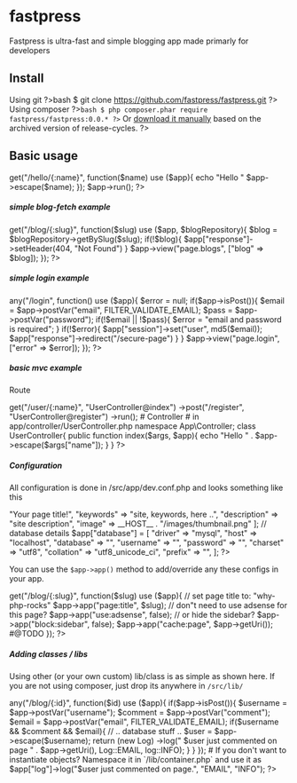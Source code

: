 # fastpress 

Fastpress is ultra-fast and simple blogging app made primarly for developers

Install
-----
Using git
?>bash
$ git clone https://github.com/fastpress/fastpress.git
?>
Using composer
?>`bash
$ php composer.phar require fastpress/fastpress:0.0.*
?>`
Or [download it manually][fastpress_releases] based on the archived version of release-cycles.
?>


Basic usage
-----
<?
// src/app/bootstrap.php
require __DIR__ . "/../Autoload.php";

$app->get("/hello/{:name}", function($name) use ($app){
  echo "Hello " $app->escape($name); 
});

$app->run();
?>

##### simple blog-fetch example 
<?
$app->get("/blog/{:slug}", function($slug) use ($app, $blogRepository){
  $blog = $blogRepository->getBySlug($slug); 

    if(!$blog){
      $app["response"]->setHeader(404, "Not Found")
    }

    $app->view("page.blogs", ["blog" => $blog]); 
});
?>

##### simple login example
<?
$app->any("/login", function() use ($app){
  $error = null; 

  if($app->isPost()){
    $email = $app->postVar("email", FILTER_VALIDATE_EMAIL);
    $pass  = $app->postVar("password"); 

    if(!$email || !$pass){
      $error = "email and password is required"; 
    }
    
    if(!$error){
      $app["session"]->set("user", md5($email));
      $app["response"]->redirect("/secure-page")
    }
  }

  $app->view("page.login", ["error" => $error]); 
});
?>

##### basic mvc example
Route
<? 
# Route
# in src/app/bootstrap.php
(new Fastpress\Application)
  ->get("/user/{:name}", "UserController@index")
  ->post("/register", "UserController@register")
->run(); 

# Controller
# in app/controller/UserController.php 
namespace App\Controller; 
class UserController{
  public function index($args, $app){
    echo "Hello " . $app->escape($args["name"]); 
  }
}
?>

##### Configuration
All configuration is done in /src/app/dev.conf.php and looks something like this
<? 
// default page metadata
$app["page"] = [
   "title"        => "Your page title!",
   "keywords"     => "site, keywords, here ..",
   "description"  => "site description", 
   "image"        => __HOST__ . "/images/thumbnail.png"
];


// database details 
$app["database"] = [
   "driver"     => "mysql",
   "host"       => "localhost",
   "database"   => "",
   "username"   => "",
   "password"   => "",
   "charset"    => "utf8",
   "collation"  => "utf8_unicode_ci",
   "prefix"     => "",
];
?>
You can use the `$app->app()` method to add/override any these configs in your app.
<?
# go to url http://your-host/blog/why-php-rocks
$app->get("/blog/{:slug}", function($slug) use ($app){  
  // set page title to:  "why-php-rocks"
  $app->app("page:title", $slug); 
  // don"t need to use adsense for this page? 
  $app->app("use:adsense", false); 
  // or hide the sidebar? 
  $app->app("block:sidebar", false);

  $app->app("cache:page", $app->getUri()); #@TODO
});
?>

##### Adding classes / libs 
Using other (or your own custom) lib/class is as simple as shown here. 
If you are not using composer, just drop its anywhere in `/src/lib/`
<?
// let"s include a class called Autolog.php it has its own folder called "Logger"
// so now we have /src/lib/Logger/autolog.php | to use it, do:
use Fastpress\Logger\Autolog as Log; 

$app->any("/blog/{:id}", function($id) use ($app){
  if($app->isPost()){
    $username = $app->postVar("username"); 
    $comment  = $app->postVar("comment"); 
    $email    = $app->postVar("email", FILTER_VALIDATE_EMAIL);
    
    if($username && $comment && $email){
      // .. database stuff .. 
      $user = $app->escape($username);
      return (new Log)
        ->log(" $user just commented on page " . $app->getUri(), Log::EMAIL, log::INFO);
    }
  }
});

# If you don't want to instantiate objects? Namespace it in `/lib/container.php` and use it as 
$app["log"]->log("$user just commented on page.", "EMAIL", "INFO");
?>



[fastpress_releases]: http://github.com/fastpress/fastpress/releases